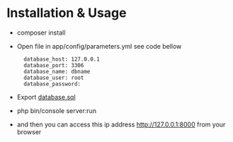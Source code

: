# Installation & Usage
- composer install
- Open file in app/config/parameters.yml see code bellow

		database_host: 127.0.0.1
		database_port: 3306
		database_name: dbname
		database_user: root
		database_password:

- Export [database.sql](https://gitlab.com/klinci/jo_test_symfony/blob/dev/database.sql)
- php bin/console server:run
- and then you can access this ip address http://127.0.0.1:8000 from your browser